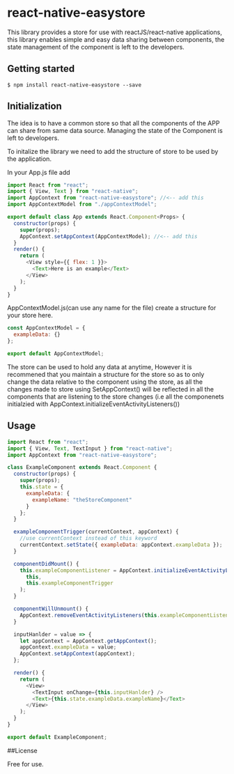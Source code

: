 # react-native-easystore

This library provides a store for use with reactJS/react-native applications, this library enables simple and easy data sharing between components, the state management of the component is left to the developers.

## Getting started

`$ npm install react-native-easystore --save`

## Initialization

The idea is to have a common store so that all the components of the APP can share from same data source.
Managing the state of the Component is left to developers.

To initalize the library we need to add the structure of store to be used by the application.

In your App.js file add

```javascript
import React from "react";
import { View, Text } from "react-native";
import AppContext from "react-native-easystore"; //<-- add this
import AppContextModel from "./appContextModel";

export default class App extends React.Component<Props> {
  constructor(props) {
    super(props);
    AppContext.setAppContext(AppContextModel); //<-- add this
  }
  render() {
    return (
      <View style={{ flex: 1 }}>
        <Text>Here is an example</Text>
      </View>
    );
  }
}
```

AppContextModel.js(can use any name for the file)
create a structure for your store here.

```javascript
const AppContextModel = {
  exampleData: {}
};

export default AppContextModel;
```

The store can be used to hold any data at anytime, However it is recommened that you maintain a structure for the store so as to only change the data relative to the component using the store, as all the changes made to store using SetAppContext() will be reflected in all the components that are listening to the store changes (i.e all the componenets initialzied with AppContext.initializeEventActivityListeners())

## Usage

```javascript
import React from "react";
import { View, Text, TextInput } from "react-native";
import AppContext from "react-native-easystore";

class ExampleComponent extends React.Component {
  constructor(props) {
    super(props);
    this.state = {
      exampleData: {
        exampleName: "theStoreComponent"
      }
    };
  }

  exampleComponentTrigger(currentContext, appContext) {
    //use currentContext instead of this keyword
    currentContext.setState({ exampleData: appContext.exampleData });
  }

  componentDidMount() {
    this.exampleComponentListener = AppContext.initializeEventActivityListeners(
      this,
      this.exampleComponentTrigger
    );
  }

  componentWillUnmount() {
    AppContext.removeEventActivityListeners(this.exampleComponentListener);
  }

  inputHanlder = value => {
    let appContext = AppContext.getAppContext();
    appContext.exampleData = value;
    AppContext.setAppContext(appContext);
  };

  render() {
    return (
      <View>
        <TextInput onChange={this.inputHanlder} />
        <Text>{this.state.exampleData.exampleName}</Text>
      </View>
    );
  }
}

export default ExampleComponent;
```

##License

Free for use.
